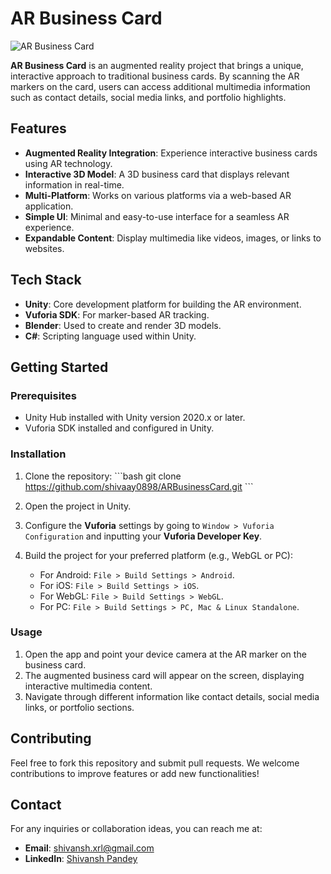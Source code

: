 
# AR Business Card

![AR Business Card](https://drive.google.com/file/d/197zdd36Z81xWzCJl4nEBVDdZpE6cYkoG/view?usp=sharing) 

**AR Business Card** is an augmented reality project that brings a unique, interactive approach to traditional business cards. By scanning the AR markers on the card, users can access additional multimedia information such as contact details, social media links, and portfolio highlights.

## Features

- **Augmented Reality Integration**: Experience interactive business cards using AR technology.
- **Interactive 3D Model**: A 3D business card that displays relevant information in real-time.
- **Multi-Platform**: Works on various platforms via a web-based AR application.
- **Simple UI**: Minimal and easy-to-use interface for a seamless AR experience.
- **Expandable Content**: Display multimedia like videos, images, or links to websites.

## Tech Stack

- **Unity**: Core development platform for building the AR environment.
- **Vuforia SDK**: For marker-based AR tracking.
- **Blender**: Used to create and render 3D models.
- **C#**: Scripting language used within Unity.


## Getting Started

### Prerequisites

- Unity Hub installed with Unity version 2020.x or later.
- Vuforia SDK installed and configured in Unity.
  
### Installation

1. Clone the repository:
   \`\`\`bash
   git clone https://github.com/shivaay0898/ARBusinessCard.git
   \`\`\`
2. Open the project in Unity.

3. Configure the **Vuforia** settings by going to `Window > Vuforia Configuration` and inputting your **Vuforia Developer Key**.

4. Build the project for your preferred platform (e.g., WebGL or PC):
   - For Android: `File > Build Settings > Android`.
   - For iOS: `File > Build Settings > iOS`.
   - For WebGL: `File > Build Settings > WebGL`.
   - For PC: `File > Build Settings > PC, Mac & Linux Standalone`.

### Usage

1. Open the app and point your device camera at the AR marker on the business card.
2. The augmented business card will appear on the screen, displaying interactive multimedia content.
3. Navigate through different information like contact details, social media links, or portfolio sections.

## Contributing

Feel free to fork this repository and submit pull requests. We welcome contributions to improve features or add new functionalities!

## Contact

For any inquiries or collaboration ideas, you can reach me at:

- **Email**: [shivansh.xrl@gmail.com](shivansh.xrl@gmail.com)
- **LinkedIn**: [Shivansh Pandey](https://www.linkedin.com/in/shivansh-pandey-745b6b225/)
